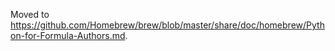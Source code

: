Moved to https://github.com/Homebrew/brew/blob/master/share/doc/homebrew/Python-for-Formula-Authors.md.
